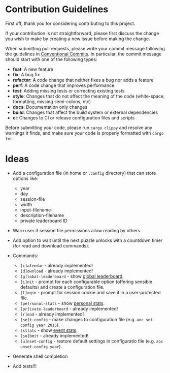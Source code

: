 # Contribution Guidelines

First off, thank you for considering contributing to this project.

If your contribution is not straightforward, please first discuss the change you
wish to make by creating a new issue before making the change.

When submitting pull requests, please write your commit message following the
guidelines in [Conventional Commits](https://www.conventionalcommits.org/en/v1.0.0/).
In particular, the commit message should start with one of the following types:

- **feat**: A new feature
- **fix**: A bug fix
- **refactor**: A code change that neither fixes a bug nor adds a feature
- **perf**: A code change that improves performance
- **test**: Adding missing tests or correcting existing tests
- **style**: Changes that do not affect the meaning of the code (white-space, formatting, missing semi-colons, etc)
- **docs**: Documentation only changes
- **build**: Changes that affect the build system or external dependencies
- **ci**: Changes to CI or release configuration files and scripts

Before submitting your code, please run `cargo clippy` and resolve any warnings
it finds, and make sure your code is properly formatted with `cargo fmt`.

# Ideas

- Add a configuration file (in home or `.config` directory) that can store
  options like:
  - year
  - day
  - session-file
  - width
  - input-filename
  - description-filename
  - private leaderboard ID

- Warn user if session file permissions allow reading by others.

- Add option to wait until the next puzzle unlocks with a countdown timer (for
  read and download commands).

- Commands:
  - `[c]alendar` - already implemented!
  - `[d]ownload` - already implemented!
  - `[g]lobal-leaderboard` - show [global leaderboard](https://adventofcode.com/2022/leaderboard).
  - `[i]nit` - prompt for each configurable option (offering sensible defaults)
    and create a configuration file.
  - `[l]ogin` - prompt for session cookie and save it in a user-protected file.
  - `[pe]rsonal-stats` - show [personal stats](https://adventofcode.com/2022/leaderboard/self).
  - `[pr]ivate-leaderboard` - already implemented!
  - `[r]ead` - already implemented!
  - `[se]t-config` - make changes to configuration file (e.g. `aoc set-config year 2015`).
  - `[st]ats` - show [event stats](https://adventofcode.com/2022/stats).
  - `[su]bmit` - already implemented!
  - `[u]nset-config` - restore default settings in configuratio file
    (e.g. `aoc unset-config year`).

- Generate shell completion

- Add tests!!!